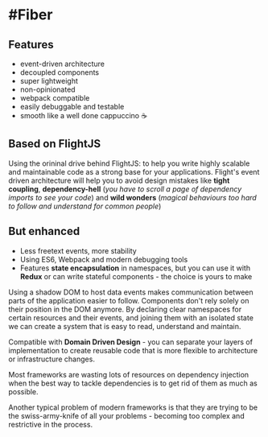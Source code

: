 # #Fiber

## Features
- event-driven architecture
- decoupled components
- super lightweight
- non-opinionated
- webpack compatible
- easily debuggable and testable
- smooth like a well done cappuccino :coffee:

## Based on FlightJS
Using the orininal drive behind FlightJS: to help you write highly scalable and maintainable code as a strong base for your applications. Flight's event driven architecture will help you to avoid design mistakes like **tight coupling**, **dependency-hell** (*you have to scroll a page of dependency imports to see your code*) and **wild wonders** (*magical behaviours too hard to follow and understand for common people*)

## But enhanced
- Less freetext events, more stability
- Using ES6, Webpack and modern debugging tools
- Features **state encapsulation** in namespaces, but you can use it with **Redux** or can write stateful components - the choice is yours to make

Using a shadow DOM to host data events makes communication between parts of the application easier to follow. Components don't rely solely on their position in the DOM anymore. By declaring clear namespaces for certain resources and their events, and joining them with an isolated state we can create a system that is easy to read, understand and maintain.

Compatible with **Domain Driven Design** - you can separate your layers of implementation to create reusable code that is more flexible to architecture or infrastructure changes.

Most frameworks are wasting lots of resources on dependency injection when the best way to tackle dependencies is to get rid of them as much as possible.

Another typical problem of modern frameworks is that they are trying to be the swiss-army-knife of all your problems - becoming too complex and restrictive in the process.

